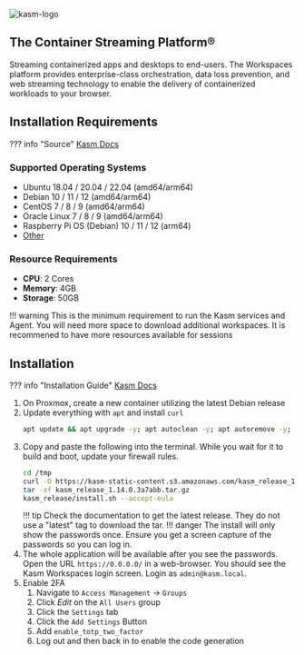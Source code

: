 ![kasm-logo](https://www.kasmweb.com/docs/latest/_static/Kasm_Workspaces_Logo.svg)

## The Container Streaming Platform®

Streaming containerized apps and desktops to end-users. The Workspaces platform provides enterprise-class orchestration, data loss prevention, and web streaming technology to enable the delivery of containerized workloads to your browser.

## Installation Requirements

??? info "Source"
    [Kasm Docs](https://www.kasmweb.com/docs/latest/install/system_requirements.html#kasm-workspaces-requirements)

### Supported Operating Systems

- Ubuntu 18.04 / 20.04 / 22.04 (amd64/arm64)
- Debian 10 / 11 / 12 (amd64/arm64)
- CentOS 7 / 8 / 9 (amd64/arm64)
- Oracle Linux 7 / 8 / 9 (amd64/arm64)
- Raspberry Pi OS (Debian) 10 / 11 / 12 (arm64)
- [Other](https://www.kasmweb.com/docs/latest/how_to/other_operating_systems.html)

### Resource Requirements

- **CPU**: 2 Cores
- **Memory**: 4GB
- **Storage**: 50GB

!!! warning
    This is the minimum requirement to run the Kasm services and Agent. You will need more space to download additional workspaces. It is recommened to have more resources available for sessions

## Installation

??? info "Installation Guide"
    [Kasm Docs](https://www.kasmweb.com/docs/latest/install/single_server_install.html)

1. On Proxmox, create a new container utilizing the latest Debian release
2. Update everything with `apt` and install `curl`
    ```bash
	apt update && apt upgrade -y; apt autoclean -y; apt autoremove -y; apt install -y curl
	```
3. Copy and paste the following into the terminal. While you wait for it to build and boot, update your firewall rules.
    ```bash
    cd /tmp
    curl -O https://kasm-static-content.s3.amazonaws.com/kasm_release_1.14.0.3a7abb.tar.gz
    tar -xf kasm_release_1.14.0.3a7abb.tar.gz
    kasm_release/install.sh --accept-eula 
    ```
    !!! tip
        Check the documentation to get the latest release. They do not use a "latest" tag to download the tar.
    !!! danger
        The install will only show the passwords once. Ensure you get a screen capture of the passwords so you can log in.
4. The whole application will be available after you see the passwords. Open the URL ```https://0.0.0.0/``` in a web-browser. You should see the Kasm Workspaces login screen. Login as ```admin@kasm.local```.
5. Enable 2FA
    1. Navigate to `Access Management` -> `Groups`
    2. Click *Edit* on the `All Users` group
    3. Click the `Settings` tab
    4. Click the `Add Settings` Button
    5. Add `enable_totp_two_factor`
    6. Log out and then back in to enable the code generation
